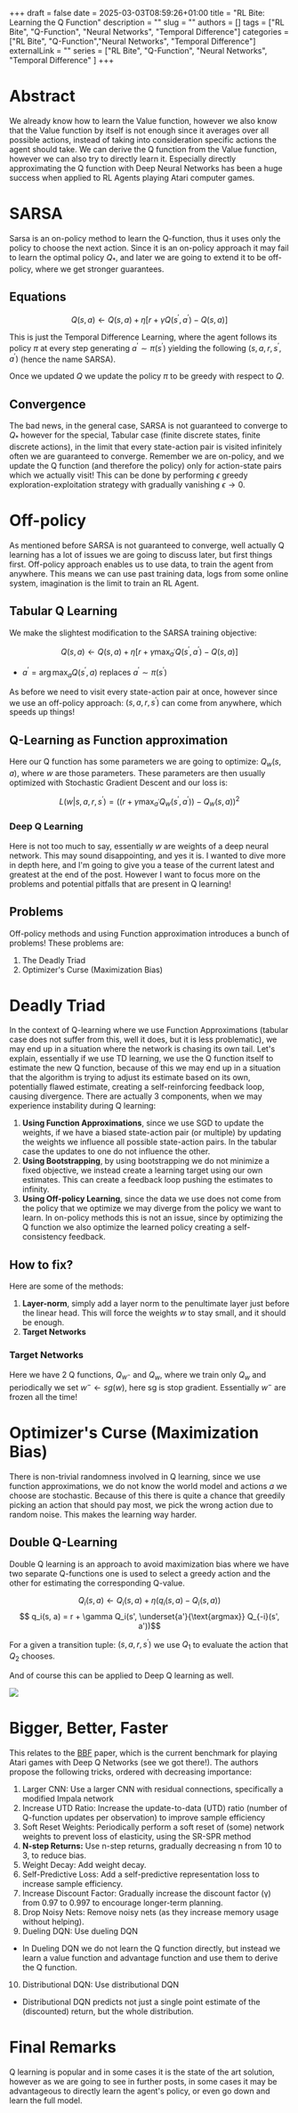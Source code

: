 +++ 
draft = false
date = 2025-03-03T08:59:26+01:00
title = "RL Bite: Learning the Q Function"
description = ""
slug = ""
authors = []
tags = ["RL Bite", "Q-Function", "Neural Networks", "Temporal Difference"]
categories = ["RL Bite", "Q-Function","Neural Networks", "Temporal Difference"]
externalLink = ""
series = ["RL Bite", "Q-Function", "Neural Networks", "Temporal Difference" ]
+++

# Abstract
We already know how to learn the Value function, however we also know that the Value function by itself is not enough since it averages over all possible actions, instead of taking into consideration specific actions the agent should take. We can derive the Q function from the Value function, however we can also try to directly learn it. Especially directly approximating the Q function with Deep Neural Networks has been a huge success when applied to RL Agents playing Atari computer games.

# SARSA

Sarsa is an on-policy method to learn the Q-function, thus it uses only the policy to choose the next action. Since it is an on-policy approach it may fail to learn the optimal policy $Q_{*}$, and later we are going to extend it to be off-policy, where we get stronger guarantees.

## Equations

$$Q(s, a) \leftarrow Q(s, a) + \eta [r + \gamma Q(s^{\prime}, a^{\prime}) - Q(s, a)] $$

This is just the Temporal Difference Learning, where the agent follows its policy $\pi$ at every step generating $a^{\prime} \sim \pi(s^{\prime})$ yielding the following $(s,a,r,s^{\prime}, a^{\prime})$ (hence the name SARSA).

Once we updated $Q$ we update the policy $\pi$ to be greedy with respect to $Q$.

## Convergence
The bad news, in the general case, SARSA is not guaranteed to converge to $Q_{*}$ however for the special, Tabular case (finite discrete states, finite discrete actions), in the limit that every state-action pair is visited infinitely often we are guaranteed to converge. Remember we are on-policy, and we update the Q function (and therefore the policy) only for action-state pairs which we actually visit! This can be done by performing $\epsilon$ greedy exploration-exploitation strategy with gradually vanishing $\epsilon \rightarrow 0$.

# Off-policy
As mentioned before SARSA is not guaranteed to converge, well actually Q learning has a lot of issues we are going to discuss later, but first things first. Off-policy approach enables us to use data, to train the agent from anywhere. This means we can use past training data, logs from some online system, imagination is the limit to train an RL Agent. 

## Tabular Q Learning

We make the slightest modification to the SARSA training objective:

$$Q(s, a) \leftarrow Q(s, a) + \eta [r + \gamma \max_{a^{\prime}} Q(s^{\prime}, a^{\prime}) - Q(s, a)] $$
- $a^{\prime} = \arg \max_{a}Q(s^{\prime}, a)$ replaces $a^{\prime} \sim \pi(s^{\prime})$ 

As before we need to visit every state-action pair at once, however since we use an off-policy approach: $(s,a,r,s^{\prime})$ can come from anywhere, which speeds up things!

## Q-Learning as Function approximation

Here our Q function has some parameters we are going to optimize: $Q_w(s,a)$, where $w$ are those parameters. These parameters are then usually optimized with Stochastic Gradient Descent and our loss is:

$$ L(w | s, a, r, s^{\prime}) = ((r + \gamma \max_{a^{\prime}} Q_w(s^{\prime}, a^{\prime})) - Q_w(s, a))^2$$


### Deep Q Learning
Here is not too much to say, essentially $w$ are weights of a deep neural network. This may sound disappointing, and yes it is. I wanted to dive more in depth here, and I'm going to give you a tease of the current latest and greatest at the end of the post. However I want to focus more on the problems and potential pitfalls that are present in Q learning!

## Problems 

Off-policy methods and using Function approximation introduces a bunch of problems! These problems are:

1. The Deadly Triad
2. Optimizer's Curse (Maximization Bias)


# Deadly Triad

In the context of Q-learning where we use Function Approximations (tabular case does not suffer from this, well it does, but it is less problematic), we may end up in a situation where the network is chasing its own tail. Let's explain, essentially if we use TD learning, we use the Q function itself to estimate the new Q function, because of this we may end up in a situation that the algorithm is trying to adjust its estimate based on its own, potentially flawed estimate, creating a self-reinforcing feedback loop, causing divergence. There are actually 3 components, when we may experience instability during Q learning:

1. **Using Function Approximations**, since we use SGD to update the weights, if we have a biased state-action pair (or multiple) by updating the weights we influence all possible state-action pairs. In the tabular case the updates to one do not influence the other. 
2. **Using Bootstrapping**, by using bootstrapping we do not minimize a fixed objective, we instead create a learning target using our own estimates. This can create a feedback loop pushing the estimates to infinity.
3. **Using Off-policy Learning**, since the data we use does not come from the policy that we optimize we may diverge from the policy we want to learn. In on-policy methods this is not an issue, since by optimizing the Q function we also optimize the learned policy creating a self-consistency feedback.

## How to fix?

Here are some of the methods:

1. **Layer-norm**, simply add a layer norm to the penultimate layer just before the linear head. This will force the weights $w$ to stay small, and it should be enough.
2. **Target Networks**


### Target Networks
Here we have 2 Q functions, $Q_{w^-}$ and $Q_{w}$, where we train only $Q_{w}$ and periodically we set $w^{-} \leftarrow sg(w)$, here sg is stop gradient. Essentially $w^{-}$ are frozen all the time!

# Optimizer's Curse (Maximization Bias)

There is non-trivial randomness involved in Q learning, since we use function approximations, we do not know the world model and actions $a$ we choose are stochastic. Because of this there is quite a chance that greedily picking an action that should pay most, we pick the wrong action due to random noise. This makes the learning way harder.

## Double Q-Learning

Double Q learning is an approach to avoid maximization bias where we have two separate Q-functions one is used to select a greedy action and the other for estimating the corresponding Q-value. 

$$ Q_i(s, a) \leftarrow Q_i(s, a) + \eta (q_i(s, a) - Q_i(s, a)) $$
$$ q_i(s, a) = r + \gamma Q_i(s', \underset{a'}{\text{argmax}} Q_{-i}(s', a'))$$

For a given a transition tuple: $(s,a,r,s^{\prime})$ we use $Q_1$ to evaluate the action that $Q_2$ chooses. 

And of course this can be applied to Deep Q learning as well.

![](/images/double_q_learning.png)

# Bigger, Better, Faster
This relates to the [BBF](https://arxiv.org/abs/2305.19452) paper, which is the current benchmark for playing Atari games with Deep Q Networks (see we got there!). The authors propose the following tricks, ordered with decreasing importance:

1. Larger CNN: Use a larger CNN with residual connections, specifically a modified Impala network 
2. Increase UTD Ratio: Increase the update-to-data (UTD) ratio (number of Q-function updates per observation) to improve sample efficiency 
3. Soft Reset Weights: Periodically perform a soft reset of (some) network weights to prevent loss of elasticity, using the SR-SPR method 
4. **N-step Returns:** Use n-step returns, gradually decreasing n from 10 to 3, to reduce bias.
5. Weight Decay: Add weight decay.
6. Self-Predictive Loss: Add a self-predictive representation loss to increase sample efficiency.
7. Increase Discount Factor: Gradually increase the discount factor (γ) from 0.97 to 0.997 to encourage longer-term planning.
8. Drop Noisy Nets: Remove noisy nets (as they increase memory usage without helping).
9. Dueling DQN: Use dueling DQN 
- In Dueling DQN we do not learn the Q function directly, but instead we learn a value function and advantage function and use them to derive the Q function. 
10. Distributional DQN: Use distributional DQN 
- Distributional DQN predicts not just a single point estimate of the (discounted) return, but the whole distribution.


# Final Remarks
Q learning is popular and in some cases it is the state of the art solution, however as we are going to see in further posts, in some cases it may be advantageous to directly learn the agent's policy, or even go down and learn the full model.
